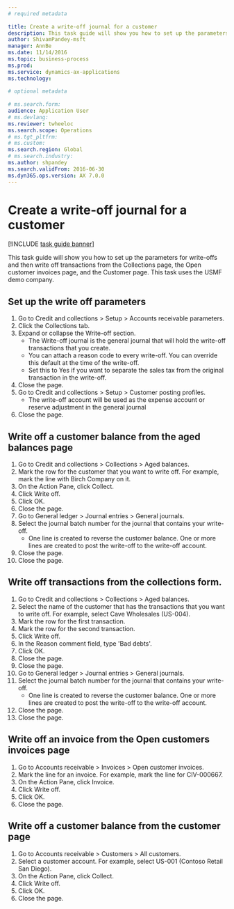 ```yaml
--- 
# required metadata 
 
title: Create a write-off journal for a customer
description: This task guide will show you how to set up the parameters for write-offs and then write off transactions from the Collections page, the Open customer invoices page, and the Customer page. 
author: ShivamPandey-msft
manager: AnnBe 
ms.date: 11/14/2016
ms.topic: business-process 
ms.prod:  
ms.service: dynamics-ax-applications 
ms.technology:  
 
# optional metadata 
 
# ms.search.form:   
audience: Application User 
# ms.devlang:  
ms.reviewer: twheeloc
ms.search.scope: Operations 
# ms.tgt_pltfrm:  
# ms.custom:  
ms.search.region: Global
# ms.search.industry: 
ms.author: shpandey
ms.search.validFrom: 2016-06-30 
ms.dyn365.ops.version: AX 7.0.0 
---
```

# Create a write-off journal for a customer

[!INCLUDE [task guide banner](../../includes/task-guide-banner.md)]

This task guide will show you how to set up the parameters for write-offs and then write off transactions from the Collections page, the Open customer invoices page, and the Customer page. This task uses the USMF demo company.


## Set up the write off parameters
1. Go to Credit and collections > Setup > Accounts receivable parameters.
2. Click the Collections tab.
3. Expand or collapse the Write-off section.
    * The Write-off journal is the general journal that will hold the write-off transactions that you create.  
    * You can attach a reason code to every write-off. You can override this default at the time of the write-off.  
    * Set this to Yes if you want to separate the sales tax from the original transaction in the write-off.  
4. Close the page.
5. Go to Credit and collections > Setup > Customer posting profiles.
    * The write-off account will be used as the expense account or reserve adjustment in the general journal   
6. Close the page.

## Write off a customer balance from the aged balances page
1. Go to Credit and collections > Collections > Aged balances.
2. Mark the row for the customer that you want to write off. For example, mark the line with Birch Company on it.
3. On the Action Pane, click Collect.
4. Click Write off.
5. Click OK.
6. Close the page.
7. Go to General ledger > Journal entries > General journals.
8. Select the journal batch number for the journal that contains your write-off.
    * One line is created to reverse the customer balance. One or more lines are created to post the write-off to the write-off account.  
9. Close the page.
10. Close the page.

## Write off transactions from the collections form.
1. Go to Credit and collections > Collections > Aged balances.
2. Select the name of the customer that has the transactions that you want to write off. For example, select Cave Wholesales (US-004).
3. Mark the row for the first transaction.
4. Mark the row for the second transaction.
5. Click Write off.
6. In the Reason comment field, type 'Bad debts'.
7. Click OK.
8. Close the page.
9. Close the page.
10. Go to General ledger > Journal entries > General journals.
11. Select the journal batch number for the journal that contains your write-off.
    * One line is created to reverse the customer balance. One or more lines are created to post the write-off to the write-off account.  
12. Close the page.
13. Close the page.

## Write off an invoice from the Open customers invoices page
1. Go to Accounts receivable > Invoices > Open customer invoices.
2. Mark the line for an invoice. For example, mark the line for CIV-000667.
3. On the Action Pane, click Invoice.
4. Click Write off.
5. Click OK.
6. Close the page.

## Write off a customer balance from the customer page
1. Go to Accounts receivable > Customers > All customers.
2. Select a customer account. For example, select US-001 (Contoso Retail San Diego).
3. On the Action Pane, click Collect.
4. Click Write off.
5. Click OK.
6. Close the page.

